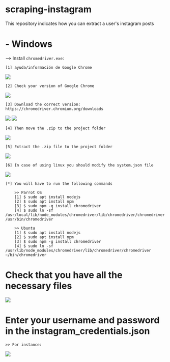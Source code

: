 # scraping-instagram
This repository indicates how you can extract a user's instagram posts

# - Windows 

--> Install `chromedriver.exe`:

    [1] ayuda/información de Google Chrome
    
![](https://i.imgur.com/xnYl8UR.png) 
    
    [2] Check your version of Google Chrome
    
![](https://i.imgur.com/5YUxc6S.png)

    [3] Download the correct version: https://chromedriver.chromium.org/downloads

![](https://i.imgur.com/x6YSuW2.png)
![](https://i.imgur.com/A0XkTE4.png)

    [4] Then move the .zip to the project folder

![](https://i.imgur.com/1AT4upX.png)

    [5] Extract the .zip file to the project folder

![](https://i.imgur.com/94Mdntj.png)

    [6] In case of using linux you should modify the system.json file

![](https://i.imgur.com/j56UE70.png)

    [*] You will have to run the following commands
   
        >> Parrot OS
        [1] $ sudo apt install nodejs
        [2] $ sudo apt install npm
        [3] $ sudo npm -g install chromedriver
        [4] $ sudo ln -sf /usr/local/lib/node_modules/chromedriver/lib/chromedriver/chromedriver /usr/bin/chromedriver
        
        >> Ubuntu
        [1] $ sudo apt install nodejs
        [2] $ sudo apt install npm
        [3] $ sudo npm -g install chromedriver
        [4] $ sudo ln -sf /usr/lib/node_modules/chromedriver/lib/chromedriver/chromedriver ~/bin/chromedriver

# Check that you have all the necessary files
![](https://i.imgur.com/ViszOV0.png)

# Enter your username and password in the instagram_credentials.json

    >> For instance:
    
![](https://i.imgur.com/iX25HLb.png)
